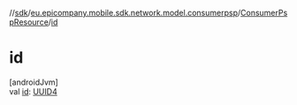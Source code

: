 //[sdk](../../../index.md)/[eu.epicompany.mobile.sdk.network.model.consumerpsp](../index.md)/[ConsumerPspResource](index.md)/[id](id.md)

# id

[androidJvm]\
val [id](id.md): [UUID4](../../eu.epicompany.mobile.android.datatypes/index.md#229649042%2FClasslikes%2F462465411)
